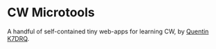 # CW Microtools

A handful of self-contained tiny web-apps for learning CW, by [Quentin K7DRQ](https://www.quentincaudron.com).
